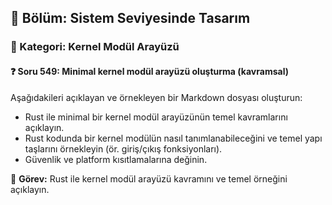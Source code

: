 ## 📘 Bölüm: Sistem Seviyesinde Tasarım  
### 🔹 Kategori: Kernel Modül Arayüzü  
#### ❓ Soru 549: Minimal kernel modül arayüzü oluşturma (kavramsal)

Aşağıdakileri açıklayan ve örnekleyen bir Markdown dosyası oluşturun:

- Rust ile minimal bir kernel modül arayüzünün temel kavramlarını açıklayın.
- Rust kodunda bir kernel modülün nasıl tanımlanabileceğini ve temel yapı taşlarını örnekleyin (ör. giriş/çıkış fonksiyonları).
- Güvenlik ve platform kısıtlamalarına değinin.

🔧 **Görev:** Rust ile kernel modül arayüzü kavramını ve temel örneğini açıklayın.
